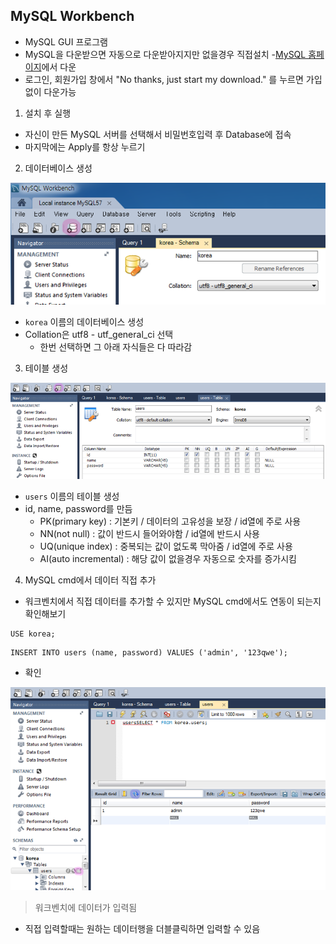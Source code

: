 ## MySQL Workbench
- MySQL GUI 프로그램
- MySQL을 다운받으면 자동으로 다운받아지지만 없을경우 직접설치
-[MySQL 홈페이지](https://dev.mysql.com/downloads/workbench/)에서 다운
- 로그인, 회원가입 창에서 "No thanks, just start my download." 를 누르면 가입없이 다운가능

1. 설치 후 실행
- 자신이 만든 MySQL 서버를 선택해서 비밀번호입력 후 Database에 접속
- 마지막에는 Apply를 항상 누르기

2. 데이터베이스 생성

![01](img/01.png)

- `korea` 이름의 데이터베이스 생성
- Collation은 utf8 - utf_general_ci 선택
  - 한번 선택하면 그 아래 자식들은 다 따라감

3. 테이블 생성

![01](img/02.png)

- `users` 이름의 테이블 생성
- id, name, password를 만듬
  - PK(primary key) : 기본키 \/ 데이터의 고유성을 보장 \/ id열에 주로 사용
  - NN(not null) : 값이 반드시 들어와야함 \/ id열에 반드시 사용
  - UQ(unique index) : 중복되는 값이 없도록 막아줌 \/ id열에 주로 사용
  - AI(auto incremental) : 해당 값이 없을경우 자동으로 숫자를 증가시킴

4. MySQL cmd에서 데이터 직접 추가
- 워크벤치에서 직접 데이터를 추가할 수 있지만 MySQL cmd에서도 연동이 되는지 확인해보기
```
USE korea;
```
```
INSERT INTO users (name, password) VALUES ('admin', '123qwe');
```
- 확인

![01](img/03.png)
> 워크벤치에 데이터가 입력됨

- 직접 입력할때는 원하는 데이터행을 더블클릭하면 입력할 수 있음
